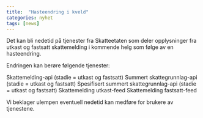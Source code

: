 ```yaml
---
title:  "Hasteendring i kveld"
categories: nyhet
tags: [news]
---
```

Det kan bli nedetid på tjenester fra Skatteetaten som deler opplysninger fra utkast og fastsatt skattemelding i kommende helg som følge av en hasteendring.

Endringen kan berøre følgende tjenester:

Skattemelding-api (stadie = utkast og fastsatt)
Summert skattegrunnlag-api (stadie = utkast og fastsatt)
Spesifisert summert skattegrunnlag-api (stadie = utkast og fastsatt)
Skattemelding utkast-feed
Skattemelding fastsatt-feed
 

Vi beklager ulempen eventuell nedetid kan medføre for brukere av tjenestene.
